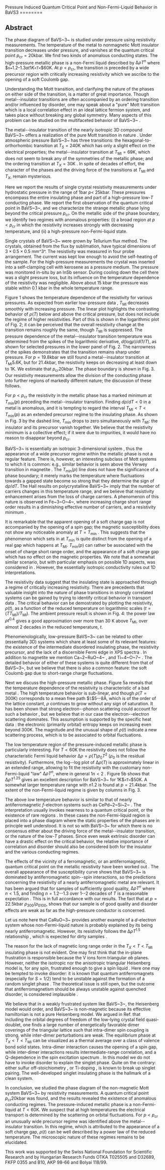 Pressure Induced Quantum Critical Point and Non-Fermi-Liquid Behavior in
BaVS3 ========

Abstract
--------

The phase diagram of BaVS~3~ is studied under pressure using resistivity
measurements. The temperature of the metal to nonmagnetic Mott insulator
transition decreases under pressure, and vanishes at the quantum
critical point $`p_{\mathrm{cr}}=20`$kbar. We find two kinds of
anomalous conducting states. The high-pressure metallic phase is a
non-Fermi liquid described by $`\mathrm{\Delta }\rho T^n`$ where
\$`n=`$1.2–1.3 at 1K$`<T<`\$60K. At $`p<p_{\mathrm{cr}}`$, the
transition is preceded by a wide precursor region with critically
increasing resistivity which we ascribe to the opening of a soft Coulomb
gap.

Understanding the Mott transition, and clarifying the nature of the
phases on either side of the transition, is a matter of great
importance. Though metal--insulator transitions are often accompanied by
an ordering transition and/or influenced by disorder, one may speak
about a "pure" Mott transition which is a local correlation effect in an
ideal lattice fermion system, and takes place without breaking any
global symmetry. Many aspects of this problem can be studied on the
multifaceted behavior of BaVS~3~ .

The metal--insulator transition of the nearly isotropic 3D compound
BaVS~3~ offers a realization of the pure Mott transition in nature .
Under atmospheric pressure BaVS~3~ has three transitions: the
hexagonal-to-orthorhombic transition at $`T_S=240`$K which has only a
slight effect on the electrical properties; the metal--insulator
transition at $`T_{\mathrm{MI}}=69`$K, which does not seem to break any
of the symmetries of the metallic phase; and the ordering transition at
$`T_X=30`$K . In spite of decades of effort, the character of the phases
and the driving force of the transitions at $`T_{\mathrm{MI}}`$ and
$`T_X`$, remain mysterious.

Here we report the results of single crystal resistivity measurements
under hydrostatic pressure in the range of 1bar $`p<`$ 25kbar. These
pressures encompass the entire insulating phase and part of a
high-pressure low-$`T`$ conducting phase. We report the first
observation of the quantum critical point in BaVS~3~, and we
characterize the strange metallic phase lying beyond the critical
pressure $`p_{\mathrm{cr}}`$. On the metallic side of the phase
boundary, we identify two regimes with anomalous properties: (i) a broad
region at $`p<p_{\mathrm{cr}}`$ in which the resistivity increases
strongly with decreasing temperature, and (ii) a high-pressure
non-Fermi-liquid state.

Single crystals of BaVS~3~ were grown by Tellurium flux method. The
crystals, obtained from the flux by sublimation, have typical dimensions
of $`3\times 0.5\times 0.5`$ mm^3^. The resistivity was measured in four
probe arrangement. The current was kept low enough to avoid the
self-heating of the sample. For the high-pressure measurements the
crystal was inserted into a self-clamping cell with kerosene as a
pressure medium. The pressure was monitored in-situ by an InSb sensor.
During cooling down the cell there was a slight pressure loss, but its
influence on the temperature dependence of the resistivity was
negligible. Above about 15 kbar the pressure was stable within 0.1 kbar
in the whole temperature range.

Figure 1 shows the temperature dependence of the resistivity for various
pressures. As expected from earlier low-pressure data ,
$`T_{\mathrm{MI}}`$ decreases smoothly with increasing pressure. The
linear plot highlights the contrasting behavior of $`\rho (T)`$ below
and above the critical pressure, but does not include the regime of
higher resistivities. Part of this is shown in the logarithmic plot of
Fig. 2; it can be perceived that the overall resistivity change at the
transition remains roughly the same, though $`T_{\mathrm{MI}}`$ is
suppressed. The pressure dependence of the metal--insulator transition
temperature was determined from the spikes of the logarithmic
derivative, $`d(\mathrm{log}\rho )/d(1/T)`$, as shown for selected
pressures in the lower panel of Fig. 2. The narrowness of the spikes
demonstrates that the transition remains sharp under pressure. For
$`p=19.8`$kbar we still found a metal--insulator transition at
$`T_{\mathrm{MI}}5.6`$K, but for 21.4kbar, the resistivity keeps on
decreasing at least down to 1K. We estimate that
$`p_{\mathrm{cr}}20`$kbar. The phase boundary is shown in Fig. 3. Our
resistivity measurements allow the division of the conducting phase into
further regions of markedly different nature; the discussion of these
follows.

For $`p<p_{\mathrm{cr}}`$ the resistivity in the metallic phase has a
marked minimum at $`T_{\mathrm{min}}(p)`$ preceding the metal--insulator
transition. Finding $`d\rho /dT<0`$ in a metal is anomalous, and it is
tempting to regard the interval
$`T_{\mathrm{MI}}<T<T_{\mathrm{min}}(p)`$ as an extended precursor
regime to the insulating phase. As shown in Fig. 3 by the dashed line,
$`T_{\mathrm{min}}`$ drops to zero simultaneously with
$`T_{\mathrm{MI}}`$: the insulator and its precursor vanish together. We
believe that the resistivity minimum is a collective effect; if it were
due to impurities, it would have no reason to disappear beyond
$`p_{\mathrm{cr}}`$.

BaVS~3~ is essentially an isotropic 3-dimensional system , thus the
appearance of a wide precursor regime within the metallic phase is not a
regular feature. There is, however, an interesting subclass of Mott
systems to which it is common: e.g., similar behavior is seen above the
Verwey transition in magnetite . The $`T_{\mathrm{min}}(p)`$ line does
not have the significance of a phase boundary; it merely marks the
temperature where fluctuations towards a gapped state become so strong
that they determine the sign of $`d\rho /dT`$. The Hall results on
polycrystalline BaVS~3~ imply that the number of carriers changes in
this temperature range, and we believe that resistivity enhancement
arises from the loss of charge carriers. A phenomenon of this nature is
observed in Fe~3~O~4~, where increasing charge short range order results
in a diminishing effective number of carriers, and a resistivity minimum
.

It is remarkable that the apparent opening of a soft charge gap is not
accompanied by the opening of a spin gap; the magnetic susceptibility
does not show any noticeable anomaly at $`T=T_{\mathrm{min}}`$ . This
suggests that the phenomenon which sets in at $`T_{\mathrm{min}}`$ is
quite distinct from the opening of a real gap which happens at
$`T_{\mathrm{MI}}`$. $`T_{\mathrm{min}}(p)`$ can rather be associated
with the onset of charge short range order, and the appearance of a soft
charge gap which has no effect on the magnetic properties. We note that
a somewhat similar scenario, but with particular emphasis on possible 1D
aspects, was considered in . However, the essentially isotropic
conductivity rules out 1D interpretations.

The resistivity data suggest that the insulating state is approached
through a regime of critically increasing resistivity. There are
precedents that valuable insight into the nature of phase transitions in
strongly correlated systems can be gained by trying to identify critical
behavior in transport data . The critical behavior can be demostrated by
plotting the resistivity, $`\rho (t)`$, as a function of the reduced
temperature on logarithmic scales
($`t=(TT_{\mathrm{MI}})/T_{\mathrm{MI}}`$). The ambient pressure result
is shown in Fig. 4: the power law $`\rho t^{0.4}`$ gives a good
approximation over more than 30 K above $`T_{\mathrm{MI}}`$, over almost
2 decades in the reduced temperature, $`t`$.

Phenomenologically, low-pressure BaVS~3~ can be related to other
(essentially 3D) systems which share at least some of its relevant
features: the existence of the intermediate disordered insulating phase,
the resistivity precursor, and the lack of a discernible Fermi edge in
XPS spectra . In addition to magnetite we mention Ca~2~RuO~4~ , and
Ti~4~O~7~ . The detailed behavior of either of these systems is quite
different from that of BaVS~3~, but we believe that there is also a
common feature: the soft Coulomb gap due to short-range charge
fluctuations.

Next we discuss the high-pressure metallic phase. Figure 5a reveals that
the temperature dependence of the resistivity is characteristic of a bad
metal . The high temperature behavior is sub-linear, and though
$`\rho (T=300\mathrm{K})`$ corresponds to a mean free path \$`l`\$5--8Å,
which is of the order of the lattice constant, $`\rho `$ continues to
grow without any sign of saturation. It has been shown that strong
electron--phonon scattering could account for such a behavior , but we
believe that in our case the electron--electron scattering dominates.
This assumption is supported by the specific heat data : the electronic
(primarily orbital) entropy keeps on increasing even beyond 300K. The
magnitude and the unusual shape of $`\rho (t)`$ indicate a new
scattering process, which is to be associated to orbital fluctuations.

The low temperature region of the pressure-induced metallic phase is
particularly interesting. For $`T<60`$K the resistivity does not follow
the characteristic Fermi liquid behavior
$`\mathrm{\Delta }\rho =\rho (T)\rho _0T^2`$ ($`\rho _0`$ is the
residual resistivity). Furthermore, the log--log plot of
$`\mathrm{\Delta }\rho (T)`$ is approximately linear in an extended
range, allowing to fit the resistivity with the customary
non-Fermi-liquid "law" $`\mathrm{\Delta }\rho T^n`$, where in general
$`1n<2`$ . Figure 5b shows that $`\mathrm{\Delta }\rho T^{1.25}`$ gives
an excellent description for BaVS~3~ for 1K\$`<T<`\$50K. A somewhat
larger temperature range with $`n1.2`$ is found at $`p=21.4`$kbar. The
extent of the non-Fermi-liquid regime is given by columns in Fig. 3.

The above low temperature behavior is similar to that of nearly
antiferromagnetic $`f`$-electron systems such as CePd~2~Si~2~ . The
interpretation usually invokes nearness to a quantum critical point, or
the existence of rare regions . In these cases the non-Fermi-liquid
region is placed into a phase diagram where the static properties of the
phases are in principle well understood. It is not so with BaVS~3~ for
which there is no consensus either about the driving force of the
metal--insulator transition, or the nature of the low-$`T`$ phases.
Since even weak extrinsic disorder can have a drastic effect on the
critical behavior, the relative importance of correlation and disorder
should also be considered both for the insulator and the various
conducting regimes.

The effects of the vicinity of a ferromagnetic, or an antiferromagnetic,
quantum critical point on the metallic resistivity have been worked out
. The overall appearance of the susceptibility curve shows that BaVS~3~
is dominated by antiferromagnetic spin--spin interactions, so the
predictions concerning the resistivity of a nearly antiferromagnetic
metal are relevant. It has been argued that for samples of sufficiently
good quality, $`\mathrm{\Delta }\rho T^n`$ where $`n<1.5`$, and finding
$`n=1.2`$--1.3 over 1--2 decades of $`T`$ is a reasonable expectation .
This is in full accordance with our results. The fact that at
$`p=22.5`$kbar $`\rho _{300}/\rho _0100`$, shows that our sample is of
good quality and disorder effects are weak as far as the high-pressure
conductor is concerned.

Let us note here that CaRuO~3~ provides another example of a
$`d`$-electron system whose non-Fermi-liquid nature is probably
explained by its being nearly antiferromagnetic. However, its
resistivity follows the $`\mathrm{\Delta }\rho T^{1.5}`$ relationship ,
which is expected for dirty samples .

The reason for the lack of magnetic long range order in the
$`T_X<T<T_{\mathrm{MI}}`$ insulating phase is not evident. One may first
think that the in-plane frustration is responsible because the V ions
form triangular $`a`$$`b`$ planes. However, neither the isotropic nor
the anisotropic triangular Heisenberg model is, for any spin, frustrated
enough to give a spin liquid . Here one may be tempted to invoke
disorder: it is known that quantum antiferromagnets (especially for
$`S=1/2`$) tend to be unstable against the formation of a random singlet
phase . The theoretical issue is still open, but the outcome that
antiferromagnetism should be always unstable against quenched disorder,
is considered implausible .

We believe that in a weakly frustrated system like BaVS~3~, the
Heisenberg model would order, and BaVS~3~ is non-magnetic because its
effective hamiltonian is not a pure Heisenberg model. We argued in Ref.
that including the orbital degrees of freedom of the low-lying crystal
field quasi-doublet, one finds a large number of energetically favorable
dimer coverings of the triangular lattice such that intra-dimer spin
coupling is strong, while inter-dimer perturbations are weak. The
equilibrium phase at $`T_X<T<T_{\mathrm{MI}}`$ can be visualized as a
thermal average over a class of valence bond solid states. Intra-dimer
interaction causes the opening of a spin gap, while inter-dimer
interactions results intermediate-range correlation, and a Q-dependence
in the spin excitation spectrum . In this model we do not have to invoke
disorder to explain the singlet phase. Quite on the contrary: either
sulfur off-stoichiometry , or Ti-doping , is known to break up singlet
pairing. The well-developed singlet insulating phase is the hallmark of
a clean system.

In conclusion, we studied the phase diagram of the non-magnetic Mott
system BaVS~3~ by resistivity measurements. A quantum critical point
$`p_{\mathrm{cr}}20`$kbar was found, and the results revealed the
existence of anomalous conducting regimes. The pressure-induced metallic
phase is a non-Fermi-liquid at $`T<60`$K. We suspect that at high
temperatures the electrical transport is determined by the scattering on
orbital fluctuations. For $`p<p_{\mathrm{cr}}`$ an unusually wide
precursor regime was identified above the metal--insulator transition.
In this regime, which is attributed to the appearance of a soft charge
gap, $`\rho (t)`$ can be well described by a power law of the reduced
temperature. The microscopic nature of these regimes remains to be
elucidated.

This work was supported by the Swiss National Foundation for Scientific
Research and by Hungarian Research Funds OTKA T025505 and D32689, FKFP
0355 and B10, AKP 98-66 and Bolyai 118/99.

